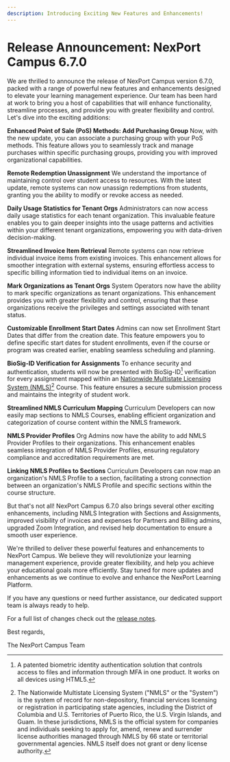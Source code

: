 ```yaml
---
description: Introducing Exciting New Features and Enhancements!
---
```


# Release Announcement: NexPort Campus 6.7.0

We are thrilled to announce the release of NexPort Campus version 6.7.0, packed with a range of powerful new features and enhancements designed to elevate your learning management experience. Our team has been hard at work to bring you a host of capabilities that will enhance functionality, streamline processes, and provide you with greater flexibility and control. Let's dive into the exciting additions:

**Enhanced Point of Sale (PoS) Methods: Add Purchasing Group** Now, with the new update, you can associate a purchasing group with your PoS methods. This feature allows you to seamlessly track and manage purchases within specific purchasing groups, providing you with improved organizational capabilities.

**Remote Redemption Unassignment** We understand the importance of maintaining control over student access to resources. With the latest update, remote systems can now unassign redemptions from students, granting you the ability to modify or revoke access as needed.

**Daily Usage Statistics for Tenant Orgs** Administrators can now access daily usage statistics for each tenant organization. This invaluable feature enables you to gain deeper insights into the usage patterns and activities within your different tenant organizations, empowering you with data-driven decision-making.

**Streamlined Invoice Item Retrieval** Remote systems can now retrieve individual invoice items from existing invoices. This enhancement allows for smoother integration with external systems, ensuring effortless access to specific billing information tied to individual items on an invoice.

**Mark Organizations as Tenant Orgs** System Operators now have the ability to mark specific organizations as tenant organizations. This enhancement provides you with greater flexibility and control, ensuring that these organizations receive the privileges and settings associated with tenant status.

**Customizable Enrollment Start Dates** Admins can now set Enrollment Start Dates that differ from the creation date. This feature empowers you to define specific start dates for student enrollments, even if the course or program was created earlier, enabling seamless scheduling and planning.

**BioSig-ID Verification for Assignments** To enhance security and authentication, students will now be presented with BioSig-ID[^1] verification for every assignment mapped within an [Nationwide Multistate Licensing System (NMLS)](#user-content-fn-2)[^2] Course. This feature ensures a secure submission process and maintains the integrity of student work.

**Streamlined NMLS Curriculum Mapping** Curriculum Developers can now easily map sections to NMLS Courses, enabling efficient organization and categorization of course content within the NMLS framework.

**NMLS Provider Profiles** Org Admins now have the ability to add NMLS Provider Profiles to their organizations. This enhancement enables seamless integration of NMLS Provider Profiles, ensuring regulatory compliance and accreditation requirements are met.

**Linking NMLS Profiles to Sections** Curriculum Developers can now map an organization's NMLS Profile to a section, facilitating a strong connection between an organization's NMLS Profile and specific sections within the course structure.

But that's not all! NexPort Campus 6.7.0 also brings several other exciting enhancements, including NMLS Integration with Sections and Assignments, improved visibility of invoices and expenses for Partners and Billing admins, upgraded Zoom Integration, and revised help documentation to ensure a smooth user experience.

We're thrilled to deliver these powerful features and enhancements to NexPort Campus. We believe they will revolutionize your learning management experience, provide greater flexibility, and help you achieve your educational goals more efficiently. Stay tuned for more updates and enhancements as we continue to evolve and enhance the NexPort Learning Platform.

If you have any questions or need further assistance, our dedicated support team is always ready to help.&#x20;

For a full list of changes check out the [release notes](nexport-campus-v6.7.0-release-notes.md).

Best regards,

The NexPort Campus Team

[^1]: A patented biometric identity authentication solution that controls access to files and information through MFA in one product. It works on all devices using HTML5.

[^2]: The Nationwide Multistate Licensing System ("NMLS" or the "System") is the system of record for non-depository, financial services licensing or registration in participating state agencies, including the District of Columbia and U.S. Territories of Puerto Rico, the U.S. Virgin Islands, and Guam. In these jurisdictions, NMLS is the official system for companies and individuals seeking to apply for, amend, renew and surrender license authorities managed through NMLS by 66​ state or territorial governmental agencies. NMLS itself does not grant or deny license authority.
